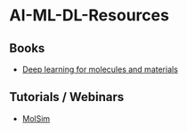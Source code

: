 # AI-ML-DL-Resources
## Books
- [Deep learning for molecules and materials](https://github.com/whitead/dmol-book)

## Tutorials / Webinars
- [MolSim](https://github.com/kjappelbaum/ml_molsim)
